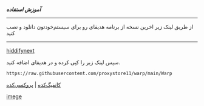 ***آموزش استفاده***

***
از طریق لینک زیر اخرین نسخه از برنامه هدیفای رو برای سیستم‌خودتون دانلود و نصب کنید
***

[hiddifynext](https://github.com/hiddify/hiddify-next/releases/download/v1.1.1/Hiddify-Android-universal.apk)

سپس لینک زیر را کپی کرده و در هدیفای اضافه کنید.
```
https://raw.githubusercontent.com/proxystore11/warp/main/Warp
```
[کانفیگ‌کده](https://t.me/proxystore11) | [پروکسی‌کده](https://t.me/proxystoremt11)

[imege](https://t.me/proxystore11/7852)
